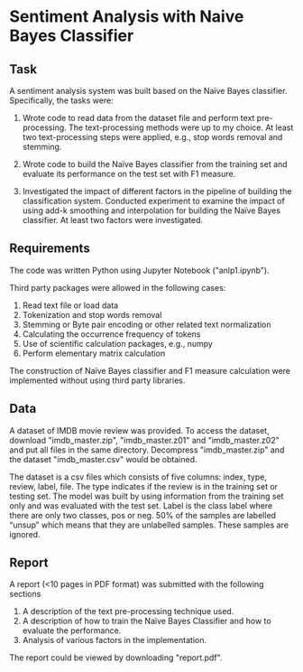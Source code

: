 # Sentiment Analysis with Naive Bayes Classifier

## Task
A sentiment analysis system was built based on the Naïve Bayes classifier. Specifically, the tasks were:

1. Wrote code to read data from the dataset file and perform text pre-processing. The text-processing methods were up to my choice. At least two text-processing steps were applied, e.g., stop words removal and stemming.

2. Wrote code to build the Naïve Bayes classifier from the training set and evaluate its performance on the test set with F1 measure.

3. Investigated the impact of different factors in the pipeline of building the classification system. Conducted experiment to examine the impact of using add-k smoothing and interpolation for building the Naïve Bayes classifier. At least two factors were investigated. 

## Requirements
The code was written Python using Jupyter Notebook ("anlp1.ipynb"). 

Third party packages were allowed in the following cases:
1. Read text file or load data
2. Tokenization and stop words removal
3. Stemming or Byte pair encoding or other related text normalization
4. Calculating the occurrence frequency of tokens
5. Use of scientific calculation packages, e.g., numpy
6. Perform elementary matrix calculation

The construction of Naïve Bayes classifier and F1 measure calculation were implemented without using third party libraries.

## Data
A dataset of IMDB movie review was provided. To access the dataset, download "imdb_master.zip", "imdb_master.z01" and "imdb_master.z02" and put all files in the same directory. Decompress "imdb_master.zip" and the dataset "imdb_master.csv" would be obtained.

The dataset is a csv files which consists of five columns: index, type, review, label, file.
The type indicates if the review is in the training set or testing set. The model was built by using information from the training set only and was evaluated with the test set. Label is the class label where there are only two classes, pos or neg. 50% of the samples are labelled “unsup” which means that they are unlabelled samples. These samples are ignored.

## Report 
A report (<10 pages in PDF format) was submitted with the following sections 

1. A description of the text pre-processing technique used. 
2. A description of how to train the Naïve Bayes Classifier and how to evaluate the performance. 
3. Analysis of various factors in the implementation. 

The report could be viewed by downloading "report.pdf".
